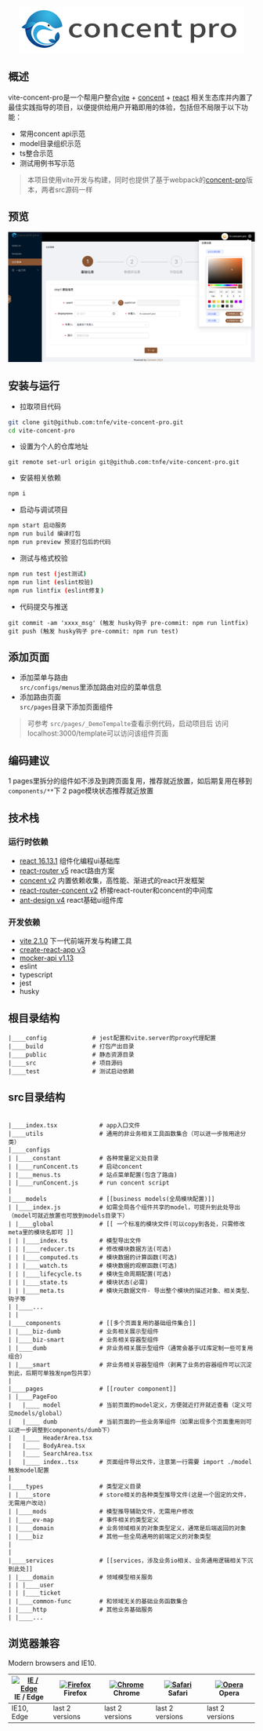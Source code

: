 <p align="center">
   <img width="460" src="https://raw.githubusercontent.com/fantasticsoul/assets/master/c2pro/c2pro-banner.png">
</p>

## 概述
vite-concent-pro是一个帮用户整合[vite](https://cn.vitejs.dev/) + [concent](https://github.com/concentjs/concent) + [react](https://github.com/facebook/react) 相关生态库并内置了最佳实践指导的项目，以便提供给用户开箱即用的体验，包括但不局限于以下功能：
- 常用concent api示范
- model目录组织示范
- ts整合示范
- 测试用例书写示范

> 本项目使用vite开发与构建，同时也提供了基于webpack的[concent-pro](https://github.com/tnfe/concent-pro)版本，两者src源码一样

## 预览
![](https://raw.githubusercontent.com/fantasticsoul/assets/master/c2pro/c2pro-site2.png)

## 安装与运行
- 拉取项目代码
```bash
git clone git@github.com:tnfe/vite-concent-pro.git
cd vite-concent-pro
```
- 设置为个人的仓库地址
```
git remote set-url origin git@github.com:tnfe/vite-concent-pro.git
```

- 安装相关依赖
```bash
npm i
```  

- 启动与调试项目
```bash
npm start 启动服务
npm run build 编译打包
npm run preview 预览打包后的代码
```

- 测试与格式校验
```bash
npm run test (jest测试)
npm run lint (eslint校验)
npm run lintfix (eslint修复)
```
- 代码提交与推送
```
git commit -am 'xxxx_msg' (触发 husky钩子 pre-commit: npm run lintfix)
git push (触发 husky钩子 pre-commit: npm run test)
```

## 添加页面
- 添加菜单与路由   
`src/configs/menus`里添加路由对应的菜单信息
- 添加路由页面    
`src/pages`目录下添加页面组件
> 可参考 `src/pages/_DemoTempalte`查看示例代码，启动项目后 访问 localhost:3000/template可以访问该组件页面


## 编码建议
1 pages里拆分的组件如不涉及到跨页面复用，推荐就近放置，如后期复用在移到`components/**`下
2 page模块状态推荐就近放置

## 技术栈
### 运行时依赖
* [react 16.13.1](https://github.com/facebook/react) 组件化编程ui基础库   
* [react-router v5](https://github.com/ReactTraining/react-router) react路由方案 
* [concent v2](https://github.com/concentjs/concent) 内置依赖收集，高性能、渐进式的react开发框架
* [react-router-concent v2](https://github.com/concentjs/react-router-concent) 桥接react-router和concent的中间库
* [ant-design v4](https://github.com/ant-design/ant-design) react基础ui组件库

### 开发依赖
* [vite 2.1.0](https://cn.vitejs.dev/) 下一代前端开发与构建工具  
* [create-react-app v3](https://github.com/facebook/create-react-app)   
* [mocker-api v1.13](https://github.com/jaywcjlove/mocker-api)    
* eslint
* typescript
* jest
* husky

## 根目录结构
```
|____config             # jest配置和vite.server的proxy代理配置   
|____build              # 打包产出目录
|____public             # 静态资源目录
|____src                # 项目源码
|____test               # 测试启动依赖
```

## src目录结构
```

|____index.tsx            # app入口文件
|____utils                # 通用的非业务相关工具函数集合（可以进一步按用途分类）
|____configs
| |____constant           # 各种常量定义处目录
| |____runConcent.ts      # 启动concent
| |____menus.ts           # 站点菜单配置(包含了路由)
| |____runConcent.js      # run concent script
| 
|____models               # [[business models(全局模块配置)]]
| |____index.js           # 如需全局各个组件共享的model，可提升到此处导出（model可就近放置也可放到models目录下）
| |____global             # [[ 一个标准的模块文件(可以copy到各处，只需修改meta里的模块名即可 ]]
| | |____index.ts         # 模型导出文件
| | |____reducer.ts       # 修改模块数据方法(可选)
| | |____computed.ts      # 模块数据的计算函数(可选)
| | |____watch.ts         # 模块数据的观察函数(可选)
| | |____lifecycle.ts     # 模块生命周期配置(可选)
| | |____state.ts         # 模块状态(必需)
| | |____meta.ts          # 模块元数据文件- 导出整个模块的描述对象、相关类型、钩子等
| |____...
| |
|____components           # [[多个页面复用的基础组件集合]]
| |____biz-dumb           # 业务相关展示型组件
| |____biz-smart          # 业务相关容器型组件
| |____dumb               # 非业务相关展示型组件（通常会基于UI库定制一些可复用组合）
| |____smart              # 非业务相关容器型组件（剥离了业务的容器组件可以沉淀到此，后期可单独发npm包共享）
|
|____pages                # [[router component]]
| |____PageFoo
|   |____ model           # 当前页面的model定义，方便就近打开就近查看（定义可见models/global）
|   |____ dumb            # 当前页面的一些业务笨组件（如果出现多个页面重用则可以进一步调整到components/dumb下）
|   |____ HeaderArea.tsx  
|   |____ BodyArea.tsx
|   |____ SearchArea.tsx
|   |____ index..tsx      # 页面组件导出文件，注意第一行需要 import ./model 触发model配置
|
|____types                # 类型定义目录
| |____store              # store相关的各种类型推导文件(这是一个固定的文件，无需用户改动)
| |____mods               # 模型推导辅助文件，无需用户修改
| |____ev-map             # 事件相关的类型定义
| |____domain             # 业务领域相关的对象类型定义，通常是后端返回的对象
| |____biz                # 其他一些全局通用的前端定义的对象类型
|
|
|____services             # [[services，涉及业务io相关、业务通用逻辑相关下沉到此处]]
| |____domain             # 领域模型相关服务
| | |____user
| | |____ticket
| |____common-func        # 和领域无关的基础业务函数集合
| |____http               # 其他业务基础服务
| |____...
```

## 浏览器兼容

Modern browsers and IE10.

| [<img src="https://raw.githubusercontent.com/alrra/browser-logos/master/src/edge/edge_48x48.png" alt="IE / Edge" width="24px" height="24px" />](http://godban.github.io/browsers-support-badges/)</br>IE / Edge | [<img src="https://raw.githubusercontent.com/alrra/browser-logos/master/src/firefox/firefox_48x48.png" alt="Firefox" width="24px" height="24px" />](http://godban.github.io/browsers-support-badges/)</br>Firefox | [<img src="https://raw.githubusercontent.com/alrra/browser-logos/master/src/chrome/chrome_48x48.png" alt="Chrome" width="24px" height="24px" />](http://godban.github.io/browsers-support-badges/)</br>Chrome | [<img src="https://raw.githubusercontent.com/alrra/browser-logos/master/src/safari/safari_48x48.png" alt="Safari" width="24px" height="24px" />](http://godban.github.io/browsers-support-badges/)</br>Safari | [<img src="https://raw.githubusercontent.com/alrra/browser-logos/master/src/opera/opera_48x48.png" alt="Opera" width="24px" height="24px" />](http://godban.github.io/browsers-support-badges/)</br>Opera |
| --- | --- | --- | --- | --- |
| IE10, Edge | last 2 versions | last 2 versions | last 2 versions | last 2 versions |

